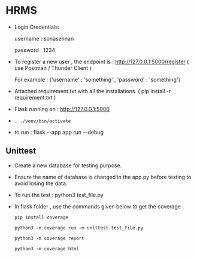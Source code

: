 # HRMS
- Login Credentials:

     username  : sonasennan

     password  : 1234 

- To register a new user , the endpoint is   :  http://127.0.0.1:5000/register   ( use Postman / Thunder Client )

    For example : {'username' : 'something'   ,  'password' : 'something'}

- Attached requirement.txt with all the installations.   ( pip install -r requirement.txt )

- Flask running on : http://127.0.0.1:5000

- `. ./venv/bin/activate`  

- to run :      flask --app app run --debug


## Unittest
- Create a new database for testing purpose.
- Ensure the name of database is changed in the app.py before testing to avoid losing the data.
- To run the test :  python3 test_file.py
- In flask folder , use the commands given below to get the coverage :
  
  `pip install coverage`

  `python3 -m coverage run -m unittest test_file.py`

  `python3 -m coverage report` 

  `python3 -m coverage html`

